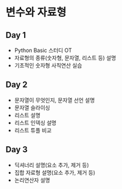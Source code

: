 # **변수와 자료형**







## Day 1

- Python Basic 스터디 OT
- 자료형의 종류(숫자형, 문자열, 리스트 등) 설명
- 기초적인 숫자형 사칙연산 실습





## Day 2

- 문자열이 무엇인지, 문자열 선언 설명
- 문자열 슬라이싱
- 리스트 설명
- 리스트 인덱싱 설명
- 리스트 튜플 비교





## Day 3

- 딕셔너리 설명(요소 추가, 제거 등)
- 집합 자료형 설명(요소 추가, 제거 등)
- 논리연산자 설명